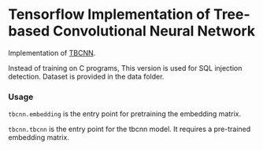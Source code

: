 # Tensorflow Implementation of Tree-based Convolutional Neural Network

Implementation of [TBCNN](https://sites.google.com/site/treebasedcnn/).

Instead of training on C programs, This version is used for SQL injection detection. Dataset is provided in the data folder.


### Usage
`tbcnn.embedding` is the entry point for pretraining the embedding matrix.

`tbcnn.tbcnn` is the entry point for the tbcnn model. It requires a pre-trained embedding matrix.
